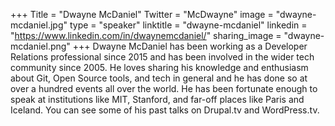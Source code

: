 +++
Title = "Dwayne McDaniel"
Twitter = "McDwayne"
image = "dwayne-mcdaniel.jpg"
type = "speaker"
linktitle = "dwayne-mcdaniel"
linkedin = "https://www.linkedin.com/in/dwaynemcdaniel/"
sharing_image = "dwayne-mcdaniel.png"
+++
Dwayne McDaniel has been working as a Developer Relations professional since 2015 and has been involved in the wider tech community since 2005.  He loves sharing his knowledge and enthusiasm about Git, Open Source tools, and tech in general and he has done so at over a hundred events all over the world.  He has been fortunate enough to speak at institutions like MIT, Stanford, and far-off places like Paris and Iceland.  You can see some of his past talks on Drupal.tv and WordPress.tv.

